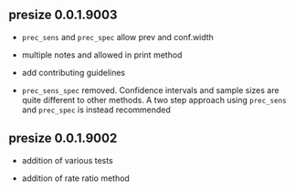 presize 0.0.1.9003
-----------------------------------------

* `prec_sens` and `prec_spec` allow prev and conf.width

* multiple notes and allowed in print method

* add contributing guidelines

* `prec_sens_spec` removed. Confidence intervals and sample sizes are quite different to other methods. A two step approach using `prec_sens` and `prec_spec` is instead recommended


presize 0.0.1.9002
-----------------------------------------

* addition of various tests

* addition of rate ratio method
